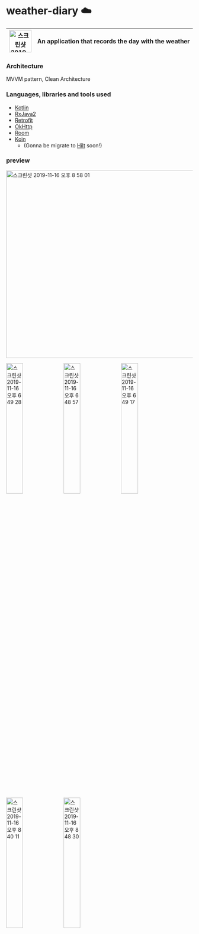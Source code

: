# weather-diary ☁️
<img width="60" alt="스크린샷 2019-11-18 오후 12 23 45" src="https://user-images.githubusercontent.com/20873613/69022324-51fb7a80-09fe-11ea-88a7-a9801fb97703.png"> | An application that records the day with the weather
--- | ---

### Architecture
MVVM pattern, Clean Architecture

### Languages, libraries and tools used
- [Kotlin](https://kotlinlang.org)
- [RxJava2](https://github.com/ReactiveX/RxJava/wiki/What's-different-in-2.0)
- [Retrofit](http://square.github.io/retrofit/)
- [OkHttp](http://square.github.io/okhttp/)
- [Room](https://developer.android.com/jetpack/androidx/releases/room?hl=ko)
- [Koin](https://insert-koin.io)
  - (Gonna be migrate to [Hilt](https://developer.android.com/training/dependency-injection/hilt-android?hl=ko) soon!)

### preview

<img width="505" alt="스크린샷 2019-11-16 오후 8 58 01" src="https://user-images.githubusercontent.com/20873613/68992833-53209080-08b4-11ea-9194-39451f98b9d5.png">

<img width="30%" alt="스크린샷 2019-11-16 오후 6 49 28" src="https://user-images.githubusercontent.com/20873613/68991495-ddf88f80-08a2-11ea-8610-9b017c0f1ee1.png"> <img width="30%" alt="스크린샷 2019-11-16 오후 6 48 57" src="https://user-images.githubusercontent.com/20873613/68991498-de912600-08a2-11ea-9446-0f4686e5a6f3.png"> <img width="30%" alt="스크린샷 2019-11-16 오후 6 49 17" src="https://user-images.githubusercontent.com/20873613/68991496-de912600-08a2-11ea-9f47-614225654755.png">
<img width="30%" alt="스크린샷 2019-11-16 오후 8 40 11" src="https://user-images.githubusercontent.com/20873613/68992726-764a4080-08b2-11ea-8dcb-3049a28efb75.png"> <img width="30%" alt="스크린샷 2019-11-16 오후 8 48 30" src="https://user-images.githubusercontent.com/20873613/68992725-764a4080-08b2-11ea-9e9f-2ebe7fea6c90.png">
